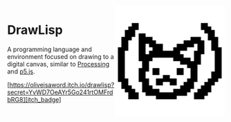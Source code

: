 <img src="icon_large.png" alt="DrawLisp logo" align="right" width="256"/>

# DrawLisp
A programming language and environment focused on drawing to a digital canvas, similar to [Processing](https://processing.org/) and [p5.js](https://p5js.org/).

[https://oliveisaword.itch.io/drawlisp?secret=YvWD7OeAYr5Go241rtOMFrdbRG8][itch_badge]


[itch_badge]: https://static.itch.io/images/badge-color.svg
